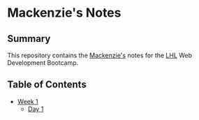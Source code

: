 # Mackenzie's Notes
## Summary
 This repository contains the [Mackenzie's](https://github.com/Mekyle28) notes for the [LHL](https://www.lighthouselabs.ca/en/web-development) Web Development Bootcamp.

## Table of Contents 
- [Week 1](/Week_1)
    - [Day 1](/Week_1/Day_1)